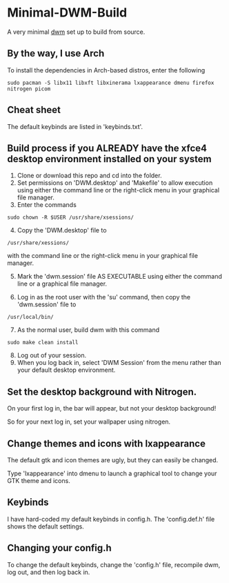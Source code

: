 # Minimal-DWM-Build

A very minimal [dwm](https://dwm.suckless.org/) set up to build from source.

## By the way, I use Arch

To install the dependencies in Arch-based distros, enter the following

```
sudo pacman -S libx11 libxft libxinerama lxappearance dmenu firefox nitrogen picom
```

## Cheat sheet

The default keybinds are listed in 'keybinds.txt'.

## Build process if you ALREADY have the xfce4 desktop environment installed on your system

1. Clone or download this repo and cd into the folder.
2. Set permissions on 'DWM.desktop' and 'Makefile' to allow execution using either the command line or the right-click menu in your graphical file manager.
3. Enter the commands

```
sudo chown -R $USER /usr/share/xsessions/
```

4. Copy the 'DWM.desktop' file to

```
/usr/share/xessions/ 
```

with the command line or the right-click menu in your graphical file manager.

5. Mark the 'dwm.session' file AS EXECUTABLE using either the command line or a graphical file manager.

6. Log in as the root user with the 'su' command, then copy the 'dwm.session' file to

```
/usr/local/bin/ 
```

7. As the normal user, build dwm with this command

```
sudo make clean install
```

8. Log out of your session.
9. When you log back in, select 'DWM Session' from the menu rather than your default desktop environment.

## Set the desktop background with Nitrogen.

On your first log in, the bar will appear, but not your desktop background!

So for your next log in, set your wallpaper using nitrogen.

## Change themes and icons with lxappearance

The default gtk and icon themes are ugly, but they can easily be changed. 

Type 'lxappearance' into dmenu to launch a graphical tool to change your GTK theme and icons.

## Keybinds

I have hard-coded my default keybinds in config.h. The 'config.def.h' file shows the default settings.

## Changing your config.h

To change the default keybinds, change the 'config.h' file, recompile dwm, log out, and then log back in.
